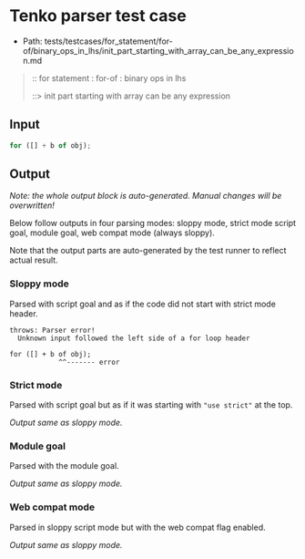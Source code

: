 # Tenko parser test case

- Path: tests/testcases/for_statement/for-of/binary_ops_in_lhs/init_part_starting_with_array_can_be_any_expression.md

> :: for statement : for-of : binary ops in lhs
>
> ::> init part starting with array can be any expression

## Input

`````js
for ([] + b of obj);
`````

## Output

_Note: the whole output block is auto-generated. Manual changes will be overwritten!_

Below follow outputs in four parsing modes: sloppy mode, strict mode script goal, module goal, web compat mode (always sloppy).

Note that the output parts are auto-generated by the test runner to reflect actual result.

### Sloppy mode

Parsed with script goal and as if the code did not start with strict mode header.

`````
throws: Parser error!
  Unknown input followed the left side of a for loop header

for ([] + b of obj);
            ^^------- error
`````

### Strict mode

Parsed with script goal but as if it was starting with `"use strict"` at the top.

_Output same as sloppy mode._

### Module goal

Parsed with the module goal.

_Output same as sloppy mode._

### Web compat mode

Parsed in sloppy script mode but with the web compat flag enabled.

_Output same as sloppy mode._
